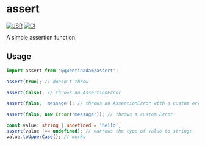 # assert

[![JSR](https://jsr.io/badges/@quentinadam/assert)](https://jsr.io/@quentinadam/assert)
[![CI](https://github.com/quentinadam/deno-assert/actions/workflows/ci.yml/badge.svg)](https://github.com/quentinadam/deno-assert/actions/workflows/ci.yml)

A simple assertion function.

## Usage

```ts
import assert from '@quentinadam/assert';

assert(true); // doesn't throw

assert(false); // throws an AssertionError

assert(false, 'message'); // throws an AssertionError with a custom error message

assert(false, new Error('message')); // throws a custom Error

const value: string | undefined = 'hello';
assert(value !== undefined); // narrows the type of value to string;
value.toUpperCase(); // works
```
